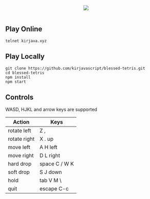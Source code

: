 <div align="center">
    <a href="https://asciinema.org/a/aehhutYDEJ9aMQSE8XZDt6bWQ" target="_blank"><img src="https://asciinema.org/a/aehhutYDEJ9aMQSE8XZDt6bWQ.png" /></a>
    <br>
</div>
<br>

## Play Online

    telnet kirjava.xyz

## Play Locally

    git clone https://github.com/kirjavascript/blessed-tetris.git
    cd blessed-tetris
    npm install
    npm start

## Controls

WASD, HJKL and arrow keys are supported

| Action        | Keys             |
| ------------- |------------------|
| rotate left   | Z ,              |
| rotate right  | X . up           |
| move left     | A H left         |
| move right    | D L right        |
| hard drop     | space C / W K    |
| soft drop     | S J down         |
| hold          | tab V M \        |
| quit          | escape C-c       |
